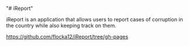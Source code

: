 "# iReport" 

iReport is an application that allows users to report cases of corruption in the country while also keeping track on them. 

https://github.com/flocka12/iReport/tree/gh-pages
